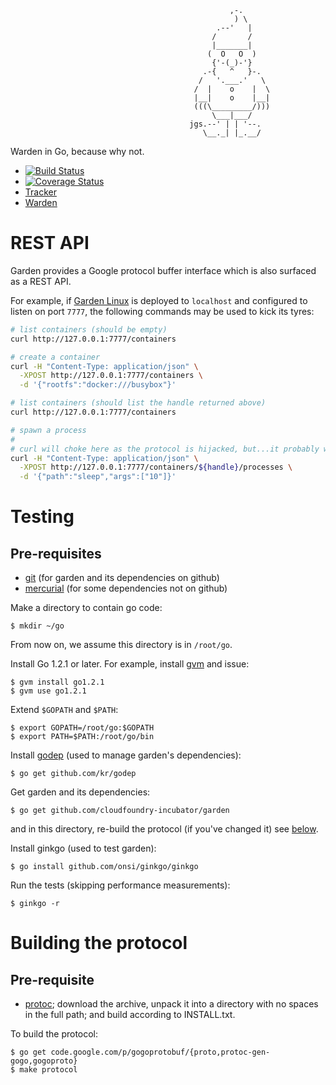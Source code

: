 ```
                                                 ,-.
                                                  ) \
                                              .--'   |
                                             /       /
                                             |_______|
                                            (  O   O  )
                                             {'-(_)-'}
                                           .-{   ^   }-.
                                          /   '.___.'   \
                                         /  |    o    |  \
                                         |__|    o    |__|
                                         (((\_________/)))
                                             \___|___/
                                        jgs.--' | | '--.
                                           \__._| |_.__/
```

Warden in Go, because why not.

* [![Build Status](https://travis-ci.org/cloudfoundry-incubator/garden.png?branch=master)](https://travis-ci.org/cloudfoundry-incubator/garden)
* [![Coverage Status](https://coveralls.io/repos/cloudfoundry-incubator/garden/badge.png?branch=HEAD)](https://coveralls.io/r/cloudfoundry-incubator/garden?branch=HEAD)
* [Tracker](https://www.pivotaltracker.com/s/projects/962374)
* [Warden](https://github.com/cloudfoundry/warden)

# REST API

Garden provides a Google protocol buffer interface which is also surfaced as a REST API.

For example, if [Garden Linux](https://github.com/cloudfoundry-incubator/garden-linux) is deployed to `localhost` and configured to listen on port `7777`, the following commands may be used to kick its tyres:
```sh
# list containers (should be empty)
curl http://127.0.0.1:7777/containers

# create a container
curl -H "Content-Type: application/json" \
  -XPOST http://127.0.0.1:7777/containers \
  -d '{"rootfs":"docker:///busybox"}'

# list containers (should list the handle returned above)
curl http://127.0.0.1:7777/containers

# spawn a process
#
# curl will choke here as the protocol is hijacked, but...it probably worked.
curl -H "Content-Type: application/json" \
  -XPOST http://127.0.0.1:7777/containers/${handle}/processes \
  -d '{"path":"sleep","args":["10"]}'
```

# Testing

## Pre-requisites

* [git](http://git-scm.com/) (for garden and its dependencies on github)
* [mercurial](http://mercurial.selenic.com/) (for some dependencies not on github)

Make a directory to contain go code:
```
$ mkdir ~/go
```

From now on, we assume this directory is in `/root/go`.

Install Go 1.2.1 or later. For example, install [gvm](https://github.com/moovweb/gvm) and issue:
```
$ gvm install go1.2.1
$ gvm use go1.2.1
```

Extend `$GOPATH` and `$PATH`:
```
$ export GOPATH=/root/go:$GOPATH
$ export PATH=$PATH:/root/go/bin
```

Install [godep](https://github.com/kr/godep) (used to manage garden's dependencies):
```
$ go get github.com/kr/godep
```

Get garden and its dependencies:
```
$ go get github.com/cloudfoundry-incubator/garden
```

and in this directory, re-build the protocol (if you've changed it) see [below](#building-the-protocol).

Install ginkgo (used to test garden):
```
$ go install github.com/onsi/ginkgo/ginkgo
```

Run the tests (skipping performance measurements):
```
$ ginkgo -r
```

# Building the protocol

## Pre-requisite

* [protoc](https://developers.google.com/protocol-buffers/docs/downloads);
    download the archive, unpack it into a directory with no spaces in the full path; and build according to INSTALL.txt.

To build the protocol:
```
$ go get code.google.com/p/gogoprotobuf/{proto,protoc-gen-gogo,gogoproto}
$ make protocol
```